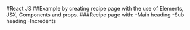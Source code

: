 #React JS 
##Example by creating recipe page with the use of Elements, JSX, Components and props.
###Recipe page with:
-Main heading
-Sub heading
-Incredents 
